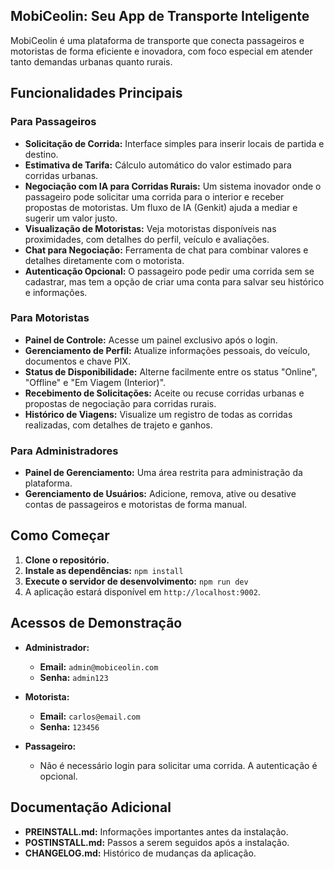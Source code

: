 ## MobiCeolin: Seu App de Transporte Inteligente

MobiCeolin é uma plataforma de transporte que conecta passageiros e motoristas de forma eficiente e inovadora, com foco especial em atender tanto demandas urbanas quanto rurais.

## Funcionalidades Principais

### Para Passageiros
- **Solicitação de Corrida:** Interface simples para inserir locais de partida e destino.
- **Estimativa de Tarifa:** Cálculo automático do valor estimado para corridas urbanas.
- **Negociação com IA para Corridas Rurais:** Um sistema inovador onde o passageiro pode solicitar uma corrida para o interior e receber propostas de motoristas. Um fluxo de IA (Genkit) ajuda a mediar e sugerir um valor justo.
- **Visualização de Motoristas:** Veja motoristas disponíveis nas proximidades, com detalhes do perfil, veículo e avaliações.
- **Chat para Negociação:** Ferramenta de chat para combinar valores e detalhes diretamente com o motorista.
- **Autenticação Opcional:** O passageiro pode pedir uma corrida sem se cadastrar, mas tem a opção de criar uma conta para salvar seu histórico e informações.

### Para Motoristas
- **Painel de Controle:** Acesse um painel exclusivo após o login.
- **Gerenciamento de Perfil:** Atualize informações pessoais, do veículo, documentos e chave PIX.
- **Status de Disponibilidade:** Alterne facilmente entre os status "Online", "Offline" e "Em Viagem (Interior)".
- **Recebimento de Solicitações:** Aceite ou recuse corridas urbanas e propostas de negociação para corridas rurais.
- **Histórico de Viagens:** Visualize um registro de todas as corridas realizadas, com detalhes de trajeto e ganhos.

### Para Administradores
- **Painel de Gerenciamento:** Uma área restrita para administração da plataforma.
- **Gerenciamento de Usuários:** Adicione, remova, ative ou desative contas de passageiros e motoristas de forma manual.

## Como Começar

1. **Clone o repositório.**
2. **Instale as dependências:** `npm install`
3. **Execute o servidor de desenvolvimento:** `npm run dev`
4. A aplicação estará disponível em `http://localhost:9002`.

## Acessos de Demonstração

- **Administrador:**
  - **Email:** `admin@mobiceolin.com`
  - **Senha:** `admin123`

- **Motorista:**
  - **Email:** `carlos@email.com`
  - **Senha:** `123456`

- **Passageiro:**
  - Não é necessário login para solicitar uma corrida. A autenticação é opcional.

## Documentação Adicional

- **PREINSTALL.md:** Informações importantes antes da instalação.
- **POSTINSTALL.md:** Passos a serem seguidos após a instalação.
- **CHANGELOG.md:** Histórico de mudanças da aplicação.